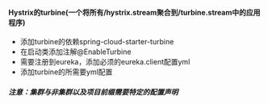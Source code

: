 #### Hystrix的turbine(一个将所有/hystrix.stream聚合到/turbine.stream中的应用程序)
* 添加turbine的依赖spring-cloud-starter-turbine
* 在启动类添加注解@EnableTurbine
* 需要注册到eureka，添加必须的eureka.client配置yml
* 添加turbine的所需要yml配置    

##### 注意：集群与非集群以及项目前缀需要特定的配置声明